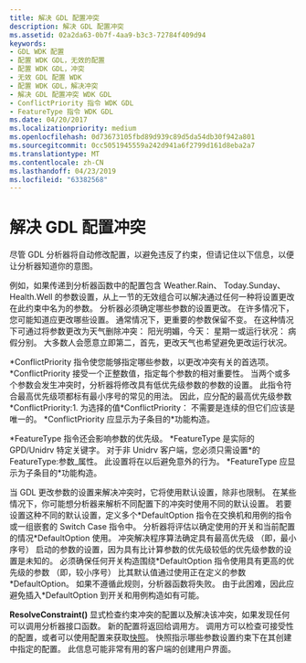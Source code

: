 ```yaml
---
title: 解决 GDL 配置冲突
description: 解决 GDL 配置冲突
ms.assetid: 02a2da63-0b7f-4aa9-b3c3-72784f409d94
keywords:
- GDL WDK 配置
- 配置 WDK GDL，无效的配置
- 配置 WDK GDL，冲突
- 无效 GDL 配置 WDK
- 配置 WDK GDL，解决冲突
- 解决 GDL 配置冲突 WDK GDL
- ConflictPriority 指令 WDK GDL
- FeatureType 指令 WDK GDL
ms.date: 04/20/2017
ms.localizationpriority: medium
ms.openlocfilehash: 0d73673105fbd89d939c89d5da54db30f942a801
ms.sourcegitcommit: 0cc5051945559a242d941a6f2799d161d8eba2a7
ms.translationtype: MT
ms.contentlocale: zh-CN
ms.lasthandoff: 04/23/2019
ms.locfileid: "63382568"
---
```

# <a name="resolving-gdl-configuration-conflicts"></a>解决 GDL 配置冲突


尽管 GDL 分析器将自动修改配置，以避免违反了约束，但请记住以下信息，以便让分析器知道你的意图。

例如，如果传递到分析器函数中的配置包含 Weather.Rain、 Today.Sunday、 Health.Well 的参数设置，从上一节的无效组合可以解决通过任何一种将设置更改在此约束中名为的参数。 分析器必须确定哪些参数的设置更改。 在许多情况下，您可能知道应更改哪些设置。 通常情况下，更重要的参数保留不变。 在这种情况下可通过将参数更改为天气删除冲突： 阳光明媚，今天： 星期一或运行状况： 病假分别。 大多数人会愿意立即第二，首先，更改天气也希望避免更改运行状况。

\*ConflictPriority 指令使您能够指定哪些参数，以更改冲突有关的首选项。 \*ConflictPriority 接受一个正整数值，指定每个参数的相对重要性。 当两个或多个参数会发生冲突时，分析器将修改具有低优先级参数的参数的设置。 此指令符合最高优先级项都标有最小序号的常见的用法。 因此，应分配的最高优先级参数\*ConflictPriority:1. 为选择的值\*ConflictPriority： 不需要是连续的但它们应该是唯一的。 \*ConflictPriority 应显示为子条目的\*功能构造。

\*FeatureType 指令还会影响参数的优先级。 \*FeatureType 是实际的 GPD/Unidrv 特定关键字。 对于非 Unidrv 客户端，您必须只需设置\*的 FeatureType:参数\_属性。 此设置将在以后避免意外的行为。 \*FeatureType 应显示为子条目的\*功能构造。

当 GDL 更改参数的设置来解决冲突时，它将使用默认设置，除非也限制。 在某些情况下，你可能想分析器来解析不同配置下的冲突时使用不同的默认设置。 若要设置这种不同的默认设置，定义多个\*DefaultOption 指令在交换机和用例的指令或一组嵌套的 Switch Case 指令中。 分析器将评估以确定使用的开关和当前配置的情况\*DefaultOption 使用。 冲突解决程序算法确定具有最高优先级 （即，最小序号） 启动的参数的设置，因为具有比计算参数的优先级较低的优先级参数的设置是未知的。 必须确保任何开关构造围绕\*DefaultOption 指令使用具有更高的优先级的参数 （即，较小序号） 比其默认值通过使用正在定义的参数\*DefaultOption。 如果不遵循此规则，分析器函数将失败。 由于此困难，因此应避免插入\*DefaultOption 到开关和用例构造如有可能。

**ResolveConstraint()** 显式检查约束冲突的配置以及解决该冲突，如果发现任何可以调用分析器接口函数。 新的配置将返回给调用方。 调用方可以检查可接受性的配置，或者可以使用配置来获取[快照](gdl-snapshots.md)。 快照指示哪些参数设置约束下在其创建中指定的配置。 此信息可能非常有用的客户端的创建用户界面。

 

 




